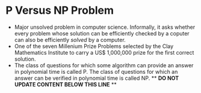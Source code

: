 P Versus NP Problem
===================

* Major unsolved problem in computer science. Informally, it asks whether every problem whose solution can be efficiently checked by a coputer can also be efficiently _solved_ by a computer.
* One of the seven Millenium Prize Problems selected by the Clay Mathematics Institute to carry a US$ 1,000,000 prize for the first correct solution.
* The class of questions for which some algorithm can provide an answer in polynomial time is called P. The class of questions for which an answer can be verified in polynomial time is called NP.
** **DO NOT UPDATE CONTENT BELOW THIS LINE** **

